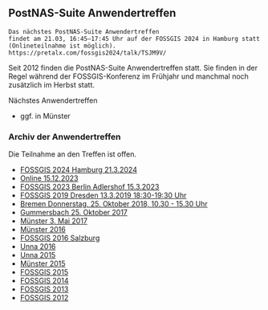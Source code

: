 ## PostNAS-Suite Anwendertreffen

```
Das nächstes PostNAS-Suite Anwendertreffen
findet am 21.03, 16:45–17:45 Uhr auf der FOSSGIS 2024 in Hamburg statt (Onlineteilnahme ist möglich).
https://pretalx.com/fossgis2024/talk/TSJM9V/
```

Seit 2012 finden die PostNAS-Suite Anwendertreffen statt. Sie finden in der Regel während der FOSSGIS-Konferenz im Frühjahr und manchmal noch zusätzlich im Herbst statt.

Nächstes Anwendertreffen
- ggf. in Münster

### Archiv der Anwendertreffen

Die Teilnahme an den Treffen ist offen.

- [FOSSGIS 2024 Hamburg 21.3.2024](./anwendertreffen/anwendertreffen-2024-03-21.md)
- [Online 15.12.2023](./anwendertreffen/anwendertreffen-2023-12-15.md)
- [FOSSGIS 2023 Berlin Adlershof 15.3.2023](./anwendertreffen/anwendertreffen-2023-03-13.md)
- [FOSSGIS 2019 Dresden 13.3.2019 18:30-19:30 Uhr](./anwendertreffen/anwendertreffen-2019-03-13.md) 
- [Bremen Donnerstag, 25. Oktober 2018, 10.30 - 15.30 Uhr](./anwendertreffen/anwendertreffen-2018-10-25.md) 
- [Gummersbach 25. Oktober 2017](./anwendertreffen/anwendertreffen-2017-10-25.md) 
- [Münster 3. Mai 2017](./anwendertreffen/anwendertreffen-2017-05-03.md) 
- [Münster 2016](./anwendertreffen/anwendertreffen-2016-12-07.md) 
- [FOSSGIS 2016 Salzburg](./anwendertreffen/anwendertreffen-2016-07-04.md) 
- [Unna 2016](./anwendertreffen/anwendertreffen-2016-05-25.md) 
- [Unna 2015](./anwendertreffen/anwendertreffen-2015-10-21.md) 
- [Münster 2015](./anwendertreffen/anwendertreffen-2015-04-21.md) 
- [FOSSGIS 2015](./anwendertreffen/anwendertreffen-2015-03-12.md) 
- [FOSSGIS 2014](./anwendertreffen/anwendertreffen-2014-03-20.md) 
- [FOSSGIS 2013](./anwendertreffen/anwendertreffen-2013-06-15.md) 
- [FOSSGIS 2012](./anwendertreffen/anwendertreffen-2012-03-21.md) 
